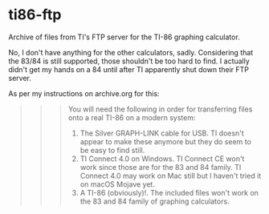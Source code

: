 # ti86-ftp
Archive of files from TI's FTP server for the TI-86 graphing calculator.

No, I don't have anything for the other calculators, sadly.  Considering that the 83/84 is still supported, those shouldn't be too hard to find.  I actually didn't get my hands on a 84 until after TI apparently shut down their FTP server.

As per my instructions on archive.org for this:

>>> You will need the following in order for transferring files onto a real TI-86 on a modern system:
>>> 1. The Silver GRAPH-LINK cable for USB.  TI doesn't appear to make these anymore but they do seem to be easy to find still.
>>> 2.  TI Connect 4.0 on Windows.  TI Connect CE won't work since those are for the 83 and 84 family. TI Connect 4.0 may work on Mac still but I haven't tried it on macOS Mojave yet.
>>> 3. A TI-86 (obviously)!.  The included files won't work on the 83 and 84 family of graphing calculators.
